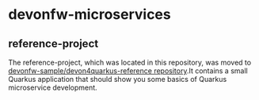 # devonfw-microservices

## reference-project
The reference-project, which was located in this repository, was moved to [devonfw-sample/devon4quarkus-reference repository](https://github.com/devonfw-sample/devon4quarkus-reference).It contains a small Quarkus application that should show you some basics of Quarkus microservice development.


